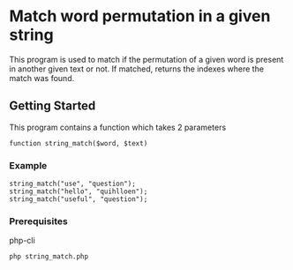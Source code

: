 # Match word permutation in a given string

This program is used to match if the permutation of a given word is present in another given text or not.
If matched, returns the indexes where the match was found.

## Getting Started

This program contains a function which takes 2 parameters

```
function string_match($word, $text)

```

### Example

```
string_match("use", "question");
string_match("hello", "quihlloen");
string_match("useful", "question");

```

### Prerequisites

php-cli

```
php string_match.php
```



